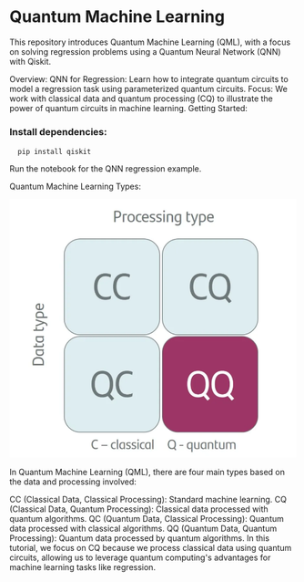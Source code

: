 # Quantum Machine Learning 

This repository introduces Quantum Machine Learning (QML), with a focus on solving regression problems using a Quantum Neural Network (QNN) with Qiskit.

Overview:
QNN for Regression: Learn how to integrate quantum circuits to model a regression task using parameterized quantum circuits.
Focus: We work with classical data and quantum processing (CQ) to illustrate the power of quantum circuits in machine learning.
Getting Started:
### Install dependencies:
      pip install qiskit

Run the notebook for the QNN regression example.

Quantum Machine Learning Types:


![QML Types](images/4_typess.PNG)

In Quantum Machine Learning (QML), there are four main types based on the data and processing involved:

CC (Classical Data, Classical Processing): Standard machine learning.
CQ (Classical Data, Quantum Processing): Classical data processed with quantum algorithms.
QC (Quantum Data, Classical Processing): Quantum data processed with classical algorithms.
QQ (Quantum Data, Quantum Processing): Quantum data processed by quantum algorithms.
In this tutorial, we focus on CQ because we process classical data using quantum circuits, allowing us to leverage quantum computing's advantages for machine learning tasks like regression.


